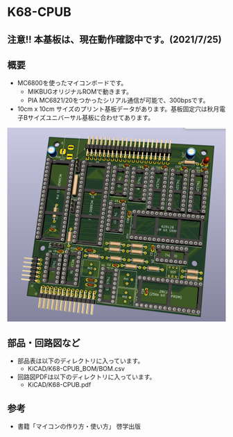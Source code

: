 # K68-CPUB

## 注意!! 本基板は、現在動作確認中です。(2021/7/25)

## 概要

* MC6800を使ったマイコンボードです。
  * MIKBUGオリジナルROMで動きます。
  * PIA MC6821/20をつかったシリアル通信が可能で、300bpsです。
* 10cm x 10cm サイズのプリント基板データがあります。基板固定穴は秋月電子Bサイズユニバーサル基板に合わせてあります。

![image](K68-CPUB-image.png)

## 部品・回路図など

* 部品表は以下のディレクトリに入っています。
  * KiCAD/K68-CPUB_BOM/BOM.csv
* 回路図PDFは以下のディレクトリに入っています。
  * KiCAD/K68-CPUB.pdf

## 参考

* 書籍「マイコンの作り方・使い方」 啓学出版
